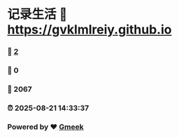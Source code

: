 # 记录生活 :link: https://gvklmlreiy.github.io 
### :page_facing_up: [2](https://gvklmlreiy.github.io/tag.html) 
### :speech_balloon: 0 
### :hibiscus: 2067 
### :alarm_clock: 2025-08-21 14:33:37 
### Powered by :heart: [Gmeek](https://github.com/Meekdai/Gmeek)
